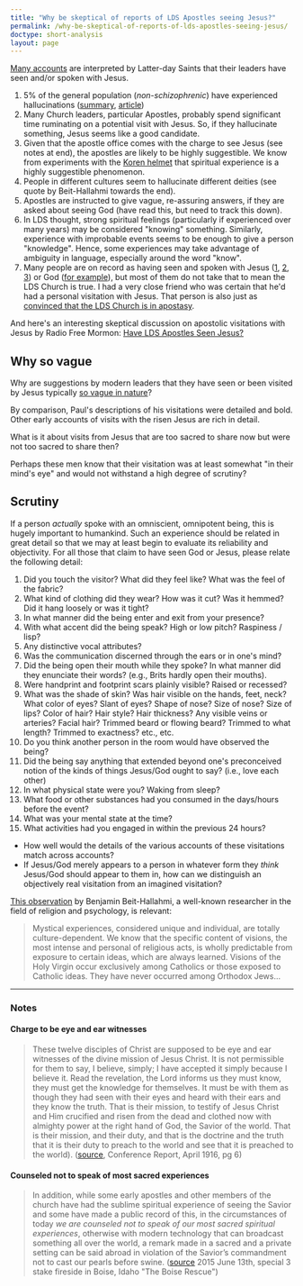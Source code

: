 ```yaml
---
title: "Why be skeptical of reports of LDS Apostles seeing Jesus?"
permalink: /why-be-skeptical-of-reports-of-lds-apostles-seeing-jesus/
doctype: short-analysis
layout: page
---
```


[Many accounts](https://www.fairmormon.org/answers/Question:_Did_any_twentieth_century_leader_after_Joseph_Smith_report_divine_visions%3F) are interpreted by Latter-day Saints that their leaders have seen and/or spoken with Jesus.

1. 5% of the general population (_non-schizophrenic_) have experienced hallucinations ([summary](https://www.livescience.com/50999-hallucinations-delusions-common.html), [article](https://jamanetwork.com/journals/jamapsychiatry/fullarticle/2298236))
1. Many Church leaders, particular Apostles, probably spend significant time ruminating on a potential visit with Jesus.  So, if they hallucinate something, Jesus seems like a good candidate.
1. Given that the apostle office comes with the charge to see Jesus (see notes at end), the apostles are likely to be highly suggestible.  We know from experiments with the [Koren helmet](https://en.wikipedia.org/wiki/God_helmet) that spiritual experience is a highly suggestible phenomenon.
1. People in different cultures seem to hallucinate different deities (see quote by Beit-Hallahmi towards the end).
1. Apostles are instructed to give vague, re-assuring answers, if they are asked about seeing God (have read this, but need to track this down).
1. In LDS thought, strong spiritual feelings (particularly if experienced over many years) may be considered "knowing" something.  Similarly, experience with improbable events seems to be enough to give a person "knowledge".  Hence, some experiences may take advantage of ambiguity in language, especially around the word "know".
1. Many people are on record as having seen and spoken with Jesus ([1](https://en.wikipedia.org/wiki/Visions_of_Jesus_and_Mary), [2](https://www.youtube.com/watch?v=qSBc_1Wy1S8), [3](https://www.youtube.com/watch?v=9xXIOBJYMc8)) or God ([for example](http://www.thehindu.com/features/metroplus/travel/the-man-who-says-he-saw-god/article2372987.ece)), but most of them do not take that to mean the LDS Church is true.  I had a very close friend who was certain that he'd had a personal visitation with Jesus.  That person is also just as [convinced that the LDS Church is in apostasy](https://upwardthought.blogspot.com/2016/02/i-have-been-excommunicated-from-lds.html).

And here's an interesting skeptical discussion on apostolic visitations with Jesus by Radio Free Mormon: [Have LDS Apostles Seen Jesus?](https://mormondiscussionpodcast.org/2017/02/extra-radio-free-mormon-lds-apostles-seen-jesus/)

## Why so vague

Why are suggestions by modern leaders that they have seen or been visited by Jesus typically [so vague in nature](https://www.fairmormon.org/answers/Question:_Did_any_twentieth_century_leader_after_Joseph_Smith_report_divine_visions%3F)?

By comparison, Paul's descriptions of his visitations were detailed and bold.  Other early accounts of visits with the risen Jesus are rich in detail.

What is it about visits from Jesus that are too sacred to share now but were not too sacred to share then?

Perhaps these men know that their visitation was at least somewhat "in their mind's eye" and would not withstand a high degree of scrutiny?

## Scrutiny

If a person _actually_ spoke with an omniscient, omnipotent being, this is hugely important to humankind.  Such an experience should be related in great detail so that we may at least begin to evaluate its reliability and objectivity.  For all those that claim to have seen God or Jesus, please relate the following detail:

1. Did you touch the visitor?  What did they feel like?  What was the feel of the fabric?
1. What kind of clothing did they wear?  How was it cut?  Was it hemmed?  Did it hang loosely or was it tight?
1. In what manner did the being enter and exit from your presence?
1. With what accent did the being speak?  High or low pitch?  Raspiness / lisp?
1. Any distinctive vocal attributes?
1. Was the communication discerned through the ears or in one's mind?
1. Did the being open their mouth while they spoke?  In what manner did they enunciate their words? (e.g., Brits hardly open their mouths).
1. Were handprint and footprint scars plainly visible?  Raised or recessed?
1. What was the shade of skin?  Was hair visible on the hands, feet, neck?  What color of eyes?  Slant of eyes?  Shape of nose?  Size of nose?  Size of lips?  Color of hair?  Hair style?  Hair thickness?  Any visible veins or arteries?  Facial hair?  Trimmed beard or flowing beard?  Trimmed to what length?  Trimmed to exactness? etc., etc.
1. Do you think another person in the room would have observed the being?
1. Did the being say anything that extended beyond one's preconceived notion of the kinds of things Jesus/God ought to say? (i.e., love each other)
1. In what physical state were you?  Waking from sleep?
1. What food or other substances had you consumed in the days/hours before the event?
1. What was your mental state at the time?
1. What activities had you engaged in within the previous 24 hours?

* How well would the details of the various accounts of these visitations match across accounts?
* If Jesus/God merely appears to a person in whatever form they _think_ Jesus/God should appear to them in, how can we distinguish an objectively real visitation from an imagined visitation?

[This observation](https://books.google.com/books?id=EfNTBAAAQBAJ&pg=PA43&lpg=PA43&dq=we+take+it+for+granted+benjamin+beit-hallahmi&source=bl&ots=Tgq6kGK3_5&sig=SdRbPV6WkxQBtF0pPubciSq2B60&hl=en&sa=X&ved=0ahUKEwi8lPqO95HWAhVD82MKHd7XB4cQ6AEIKDAA#v=onepage&q=%22Social%20learning%2C%20despite%20its%20seeming%20simplicity%22&f=false) by Benjamin Beit-Hallahmi, a well-known researcher in the field of religion and psychology, is relevant:

> Mystical experiences, considered unique and individual, are totally culture-dependent.  We know that the specific content of visions, the most intense and personal of religious acts, is wholly predictable from exposure to certain ideas, which are always learned.  Visions of the Holy Virgin occur exclusively among Catholics or those exposed to Catholic ideas.  They have never occurred among Orthodox Jews...

---

### Notes

#### Charge to be eye and ear witnesses

> These twelve disciples of Christ are supposed to be eye and ear witnesses of the divine mission of Jesus Christ. It is not permissible for them to say, I believe, simply; I have accepted it simply because I believe it. Read the revelation, the Lord informs us they must know, they must get the knowledge for themselves. It must be with them as though they had seen with their eyes and heard with their ears and they know the truth. That is their mission, to testify of Jesus Christ and Him crucified and risen from the dead and clothed now with almighty power at the right hand of God, the Savior of the world.  That is their mission, and their duty, and that is the doctrine and the truth that it is their duty to preach to the world and see that it is preached to the world). ([source](https://www.lds.org/manual/teachings-of-the-living-prophets-student-manual-2016/chapter-5?lang=eng), Conference Report, April 1916, pg 6)

#### Counseled not to speak of most sacred experiences

> In addition, while some early apostles and other members of the church have had the sublime spiritual experience of seeing the Savior and some have made a public record of this, in the circumstances of today *we are counseled not to speak of our most sacred spiritual experiences*, otherwise with modern technology that can broadcast something all over the world, a remark made in a sacred and a private setting can be said abroad in violation of the Savior’s commandment not to cast our pearls before swine. ([source](http://thoughtsonthingsandstuff.com/of-false-prophets-and-apostasy-the-boise-rescue/) 2015 June 13th, special 3 stake fireside in Boise, Idaho "The Boise Rescue")

